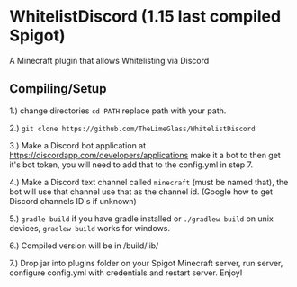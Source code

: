 # WhitelistDiscord (1.15 last compiled Spigot)
A Minecraft plugin that allows Whitelisting via Discord

## Compiling/Setup

1.) change directories `cd PATH` replace path with your path.

2.) `git clone https://github.com/TheLimeGlass/WhitelistDiscord`

3.) Make a Discord bot application at https://discordapp.com/developers/applications make it a bot to then get it's bot token, you will need to add that to the config.yml in step 7.

4.) Make a Discord text channel called `minecraft` (must be named that), the bot will use that channel use that as the channel id. (Google how to get Discord channels ID's if unknown)

5.) `gradle build` if you have gradle installed or `./gradlew build` on unix devices, `gradlew build` works for windows.

6.) Compiled version will be in /build/lib/

7.) Drop jar into plugins folder on your Spigot Minecraft server, run server, configure config.yml with credentials and restart server. Enjoy!
